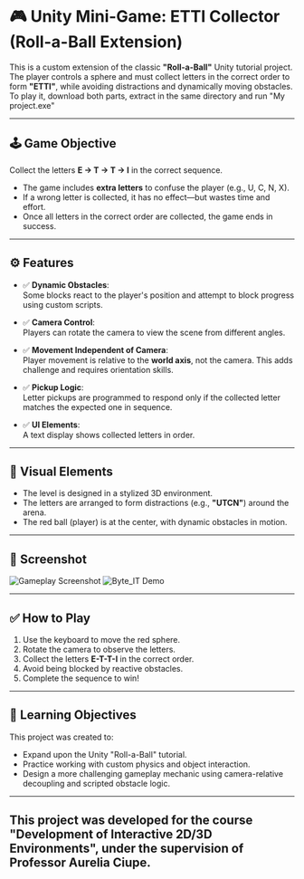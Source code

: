 # 🎮 Unity Mini-Game: ETTI Collector (Roll-a-Ball Extension)

This is a custom extension of the classic **"Roll-a-Ball"** Unity tutorial project. The player controls a sphere and must collect letters in the correct order to form **"ETTI"**, while avoiding distractions and dynamically moving obstacles. To play it, download both parts, extract in the same directory and run "My project.exe"

---

## 🕹️ Game Objective

Collect the letters **E → T → T → I** in the correct sequence.

- The game includes **extra letters** to confuse the player (e.g., U, C, N, X).
- If a wrong letter is collected, it has no effect—but wastes time and effort.
- Once all letters in the correct order are collected, the game ends in success.

---

## ⚙️ Features

- ✅ **Dynamic Obstacles**:  
  Some blocks react to the player's position and attempt to block progress using custom scripts.

- ✅ **Camera Control**:  
  Players can rotate the camera to view the scene from different angles.

- ✅ **Movement Independent of Camera**:  
  Player movement is relative to the **world axis**, not the camera. This adds challenge and requires orientation skills.

- ✅ **Pickup Logic**:  
  Letter pickups are programmed to respond only if the collected letter matches the expected one in sequence.

- ✅ **UI Elements**:  
  A text display shows collected letters in order.

---

## 🎨 Visual Elements

- The level is designed in a stylized 3D environment.
- The letters are arranged to form distractions (e.g., **"UTCN"**) around the arena.
- The red ball (player) is at the center, with dynamic obstacles in motion.

---

## 📸 Screenshot

![Gameplay Screenshot](image_2025-03-14_102841571.png)
![Byte_IT Demo](Byte_IT.gif)

---


## ✅ How to Play

1. Use the keyboard to move the red sphere.
2. Rotate the camera to observe the letters.
3. Collect the letters **E-T-T-I** in the correct order.
4. Avoid being blocked by reactive obstacles.
5. Complete the sequence to win!

---

## 🧠 Learning Objectives

This project was created to:
- Expand upon the Unity "Roll-a-Ball" tutorial.
- Practice working with custom physics and object interaction.
- Design a more challenging gameplay mechanic using camera-relative decoupling and scripted obstacle logic.

---
This project was developed for the course "Development of Interactive 2D/3D Environments", under the supervision of Professor Aurelia Ciupe.
---
